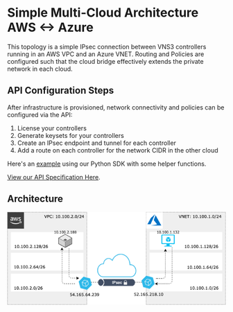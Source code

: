 # Simple Multi-Cloud Architecture AWS <-> Azure
This topology is a simple IPsec connection between VNS3 controllers running in an AWS VPC and an Azure VNET. Routing and Policies are configured
such that the cloud bridge effectively extends the private network in each cloud.

## API Configuration Steps
After infrastructure is provisioned, network connectivity and policies can be configured via the API:

1. License your controllers
2. Generate keysets for your controllers
3. Create an IPsec endpoint and tunnel for each controller
4. Add a route on each controller for the network CIDR in the other cloud

Here's an [example](https://github.com/cohesive/python-cohesivenet-sdk/blob/master/examples/multicloud_aws_azure.py) using our Python SDK with some helper functions.

[View our API Specification Here](https://docs.cohesive.net/apis/vns3/v/4.8).

## Architecture

![Multicloud Architecture Diagram](./cn-multicloud-aws-azure.png "Multicloud Diagram")